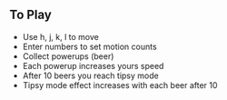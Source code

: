 ## To Play

* Use h, j, k, l to move
* Enter numbers to set motion counts
* Collect powerups (beer)
* Each powerup increases yours speed
* After 10 beers you reach tipsy mode
* Tipsy mode effect increases with each beer after 10
